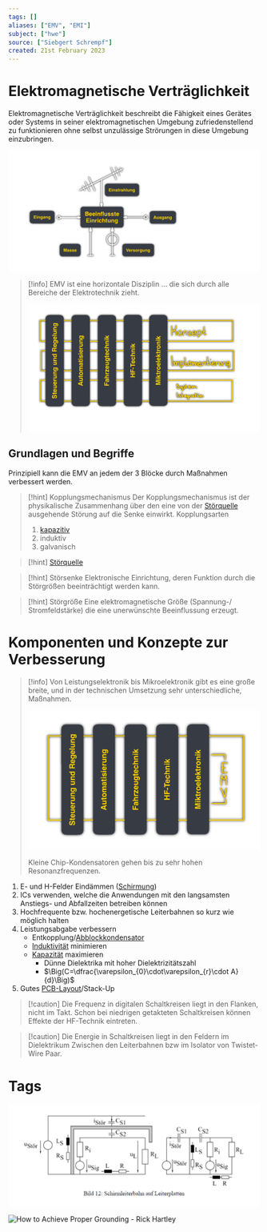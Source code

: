 ```yaml
---
tags: []
aliases: ["EMV", "EMI"]
subject: ["hwe"]
source: ["Siebgert Schrempf"]
created: 21st February 2023
---
```


# Elektromagnetische Verträglichkeit

Elektromagnetische Verträglichkeit beschreibt die Fähigkeit eines Gerätes oder Systems in seiner elektromagnetischen Umgebung zufriedenstellend zu funktionieren ohne selbst unzulässige Strörungen in diese Umgebung einzubringen.

![700](assets/EMV-einfluesse.png)

> [!info] EMV ist eine horizontale Disziplin
> ... die sich durch alle Bereiche der Elektrotechnik zieht.
> 
> ![600](assets/EMV-horiz.png)

## Grundlagen und Begriffe

Prinzipiell kann die EMV an jedem der 3 Blöcke durch Maßnahmen verbessert werden.

> [!hint] Kopplungsmechanismus
> Der Kopplungsmechanismus ist der physikalische Zusammenhang über den eine von der [Störquelle](Störquelle.md) ausgehende Störung auf die Senke einwirkt.
> Kopplungsarten
> 1. [kapazitiv](Kapazitive%20Kopplung.md)
> 2. induktiv
> 3. galvanisch

> [!hint] [Störquelle](Störquelle.md)

> [!hint] Störsenke
> Elektronische Einrichtung, deren Funktion durch die Störgrößen beeinträchtigt werden kann.

> [!hint] Störgröße
> Eine elektromagnetische Größe (Spannung-/ Stromfeldstärke) die eine unerwünschte Beeinflussung erzeugt.


# Komponenten und Konzepte zur Verbesserung

> [!info] Von Leistungselektronik bis Mikroelektronik gibt es eine große breite, und in der technischen Umsetzung sehr unterschiedliche, Maßnahmen.
> 
> ![400](assets/EMV-horiz2.png)
> 
> Kleine Chip-Kondensatoren gehen bis zu sehr hohen Resonanzfrequenzen.

1. E- und H-Felder Eindämmen ([Schirmung](Schirmung.md))
2. ICs verwenden, welche die Anwendungen mit den langsamsten Anstiegs- und Abfallzeiten betreiben können
3. Hochfrequente bzw. hochenergetische Leiterbahnen so kurz wie möglich halten
4. Leistungsabgabe verbessern
	- Entkopplung/[Abblockkondensator](Abblockkondensator.md)
	- [Induktivität](Induktivitäten.md) minimieren
	- [Kapazität](Kapazität.md) maximieren
		- Dünne Dielektrika mit hoher Dielektrizitätszahl
		- $\Big(C=\dfrac{\varepsilon_{0}\cdot\varepsilon_{r}\cdot A}{d}\Big)$
5. Gutes [PCB-Layout](PCB-Layout.md)/Stack-Up

> [!caution] Die Frequenz in digitalen Schaltkreisen liegt in den Flanken, nicht im Takt.
> Schon bei niedrigen getakteten Schaltkreisen können Effekte der HF-Technik eintreten.

> [!caution] Die Energie in Schaltkreisen liegt in den Feldern im Dielektrikum Zwischen den Leiterbahnen bzw im Isolator von Twistet-Wire Paar.

# Tags

![700](assets/SchirmLeiterbahn.png)

![How to Achieve Proper Grounding - Rick Hartley](https://www.youtube.com/watch?v=ySuUZEjARPY)